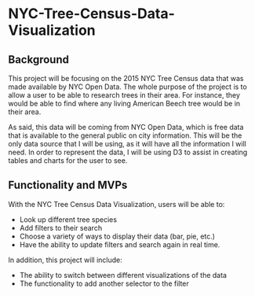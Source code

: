 # NYC-Tree-Census-Data-Visualization

## Background

This project will be focusing on the 2015 NYC Tree Census data that was made available by NYC Open Data. The whole purpose of the project is to allow a user to be able to research trees in their area. For instance, they would be able to find where any living American Beech tree would be in their area.

As said, this data will be coming from NYC Open Data, which is free data that is available to the general public on city information. This will be the only data source that I will be using, as it will have all the information I will need. In order to represent the data, I will be using D3 to assist in creating tables and charts for the user to see. 

## Functionality and MVPs

With the NYC Tree Census Data Visualization, users will be able to:

- Look up different tree species
- Add filters to their search
- Choose a variety of ways to display their data (bar, pie, etc.)
- Have the ability to update filters and search again in real time.

In addition, this project will include:

- The ability to switch between different visualizations of the data
- The functionality to add another selector to the filter

